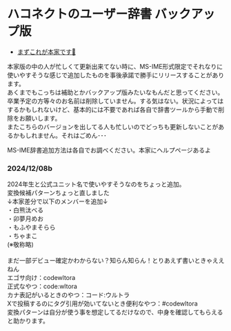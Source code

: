 # ハコネクトのユーザー辞書 バックアップ版
- [まずこれが本家です🔗](https://github.com/minerjirou/Haconect_Streamer_UserDic)

本家版の中の人が忙しくて更新出来てない時に、MS-IME形式限定でそれなりに使いやすそうな感じで追加したものを事後承諾で勝手にリリースすることがあります。<br>
あくまでもこっちは補助とかバックアップ版みたいなもんだと思ってください。<br>
卒業予定の方等々のお名前は削除していません。する気はない。状況によってはするかもしれないけど、基本的には不要であれば各自で辞書ツールから手動で削除をお願いします。<br>
またこちらのバージョンを出してる人も忙しいのでどっちも更新しないことがあるかもしれません。それはごめん･･･

MS-IME辞書追加方法は各自でお調べください。本家にヘルプページあるよ

### 2024/12/08b<br>
2024年生と公式ユニット名で使いやすそうなのをちょっと追加。<br>
変換候補パターンちょっと直しました<br>
↓本家差分で以下のメンバーを追加↓<br>
・白熊汰べる<br>
・卯夢月めお<br>
・もふやまそらら<br>
・ちゃまこ<br>
(※敬称略)<br><br>
まだ一部デビュー確定かわからない？知らん知らん！とりあえず書いときゃええねん<br>
エゴサ向け：codewltora<br>
正式なやつ：code:wltora<br>
カナ表記がいるときのやつ：コード:ウルトラ<br>
Xで投稿するのにタグ引用が効いてないとき便利なやつ：#codewltora<br>
変換パターンは自分が使う事を想定してるだけなので、中身を確認してもらえると助かります。
